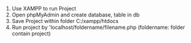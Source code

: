 1. Use XAMPP to run Project
2. Open phpMyAdmin and create database, table in db
3. Save Project within folder C:/xampp/htdocs
4. Run project by 'localhost/foldername/filename.php (foldername: folder contain project)
